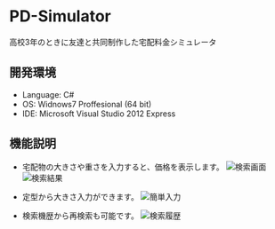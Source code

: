 # PD-Simulator
高校3年のときに友達と共同制作した宅配料金シミュレータ

## 開発環境
- Language: C#
- OS: Widnows7 Proffesional (64 bit)
- IDE: Microsoft Visual Studio 2012 Express

## 機能説明
- 宅配物の大きさや重さを入力すると、価格を表示します。
![検索画面](http://i.imgur.com/QJuvk9y.png)
![検索結果](http://i.imgur.com/Y52f46q.png)

- 定型から大きさ入力ができます。
![簡単入力](http://i.imgur.com/XAE99S5.png)

- 検索機歴から再検索も可能です。
![検索履歴](http://i.imgur.com/1aBfH0G.png)
